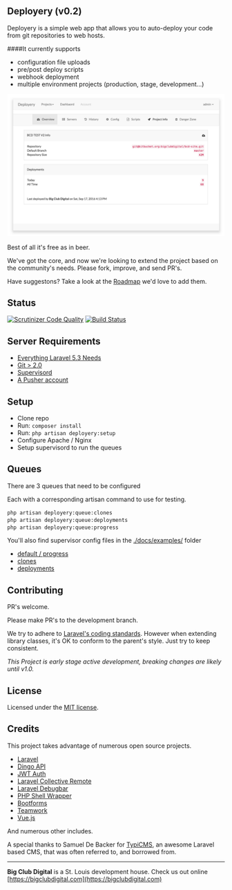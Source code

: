 ## Deployery (v0.2)

Deployery is a simple web app that allows you to auto-deploy your code from git repositories to web hosts.

####It currently supports

- configuration file uploads
- pre/post deploy scripts
- webhook deployment
- multiple environment projects (production, stage, development...)

![main](./docs/images/project_page.png)

Best of all it's free as in beer.

We've got the core, and now we're looking to extend the project based on the community's needs. Please fork, improve, and send PR's.

Have suggestons? Take a look at the [Roadmap](./docs/roadmap.md) we'd love to add them.

## Status
[![Scrutinizer Code Quality](https://scrutinizer-ci.com/g/eahrold/Deployery/badges/quality-score.png?b=master)](https://scrutinizer-ci.com/g/eahrold/Deployery/?branch=master)
[![Build Status](https://scrutinizer-ci.com/g/eahrold/Deployery/badges/build.png?b=master)](https://scrutinizer-ci.com/g/eahrold/Deployery/build-status/master)


## Server Requirements
- [Everything Laravel 5.3 Needs](https://laravel.com/docs/master)
- [Git > 2.0](https://git-scm.com)
- [Supervisord](http://supervisord.org)
- [A Pusher account](https://pusher.com)

## Setup

- Clone repo
- Run: `composer install`
- Run: `php artisan deployery:setup`
- Configure Apache / Nginx
- Setup supervisord to run the queues

## Queues
There are 3 queues that need to be configured

Each with a corresponding artisan command to use for testing.

``` bash
php artisan deployery:queue:clones
php artisan deployery:queue:deployments
php artisan deployery:queue:progress
```

You'll also find supervisor config files in the [./docs/examples/]() folder

- [default / progress](./docs/examples/supervisord.deployery.progress.conf)
- [clones](./docs/examples/supervisord.deployery.clones.conf)
- [deployments](./docs/examples/supervisord.deployery.deployments.conf)

## Contributing
PR's welcome.

Please make PR's to the development branch.

We try to adhere to [Laravel's coding standards](https://laravel.com/docs/5.3/contributions#coding-style). However when extending library classes, it's OK to conform to the parent's style. Just try to keep consistent.

_This Project is early stage active development, breaking changes are likely until v1.0._

## License
Licensed under the [MIT license](http://opensource.org/licenses/MIT).

## Credits
This project takes advantage of numerous open source projects.

- [Laravel](https://github.com/laravel/laravel)
- [Dingo API](https://github.com/dingo/api)
- [JWT Auth](https://github.com/tymondesigns/jwt-auth)
- [Laravel Collective Remote](https://github.com/LaravelCollective/remote)
- [Laravel Debugbar](https://github.com/barryvdh/laravel-debugbar)
- [PHP Shell Wrapper](https://github.com/adambrett/php-shell-wrapper)
- [Bootforms](https://github.com/adamwathan/bootforms)
- [Teamwork](https://github.com/mpociot/teamwork)
- [Vue.js](https://github.com/vuejs/vue)

And numerous other includes.

A special thanks to Samuel De Backer for [TypiCMS](http://typicms.org), an awesome Laravel based CMS, that was often referred to, and borrowed from.

---

__Big Club Digital__ is a St. Louis development house.
Check us out online [https://bigclubdigital.com](https://bigclubdigital.com)
